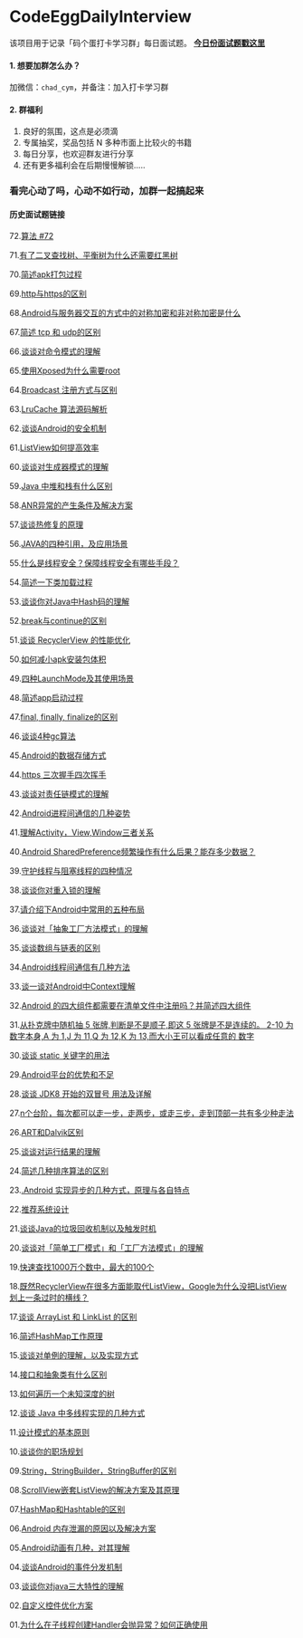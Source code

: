 # CodeEggDailyInterview

该项目用于记录「码个蛋打卡学习群」每日面试题。 **[今日份面试题戳这里](https://github.com/codeegginterviewgroup/CodeEggDailyInterview/issues/73)**

#### 1. 想要加群怎么办？
加微信：`chad_cym`，并备注：加入打卡学习群

#### 2. 群福利
1. 良好的氛围，这点是必须滴
2. 专属抽奖，奖品包括 N 多种市面上比较火的书籍
3. 每日分享，也欢迎群友进行分享
4. 还有更多福利会在后期慢慢解锁.....

### 看完心动了吗，心动不如行动，加群一起搞起来

#### 历史面试题链接
72.[算法 #72](https://github.com/codeegginterviewgroup/CodeEggDailyInterview/blob/master/%E7%AE%97%E6%B3%95%EF%BC%8C%E6%95%B0%E6%8D%AE%E7%BB%93%E6%9E%84/72.%E7%AE%97%E6%B3%95%20%2372.md)

71.[有了二叉查找树、平衡树为什么还需要红黑树](https://github.com/codeegginterviewgroup/CodeEggDailyInterview/blob/master/%E7%AE%97%E6%B3%95%EF%BC%8C%E6%95%B0%E6%8D%AE%E7%BB%93%E6%9E%84/71.%E6%9C%89%E4%BA%86%E4%BA%8C%E5%8F%89%E6%9F%A5%E6%89%BE%E6%A0%91%E3%80%81%E5%B9%B3%E8%A1%A1%E6%A0%91%E4%B8%BA%E4%BB%80%E4%B9%88%E8%BF%98%E9%9C%80%E8%A6%81%E7%BA%A2%E9%BB%91%E6%A0%91.md)

70.[简述apk打包过程](https://github.com/codeegginterviewgroup/CodeEggDailyInterview/blob/master/Android%20%E8%BF%9B%E9%98%B6/70.%E7%AE%80%E8%BF%B0apk%E6%89%93%E5%8C%85%E8%BF%87%E7%A8%8B.md)

69.[http与https的区别](https://github.com/codeegginterviewgroup/CodeEggDailyInterview/blob/master/%E7%BD%91%E7%BB%9C/69.http%E4%B8%8Ehttps%E7%9A%84%E5%8C%BA%E5%88%AB.md)

68.[Android与服务器交互的方式中的对称加密和非对称加密是什么](https://github.com/codeegginterviewgroup/CodeEggDailyInterview/blob/master/%E7%BD%91%E7%BB%9C/68.Android%E4%B8%8E%E6%9C%8D%E5%8A%A1%E5%99%A8%E4%BA%A4%E4%BA%92%E7%9A%84%E6%96%B9%E5%BC%8F%E4%B8%AD%E7%9A%84%E5%AF%B9%E7%A7%B0%E5%8A%A0%E5%AF%86%E5%92%8C%E9%9D%9E%E5%AF%B9%E7%A7%B0%E5%8A%A0%E5%AF%86%E6%98%AF%E4%BB%80%E4%B9%88.md)

67.[简述 tcp 和 udp的区别](https://github.com/codeegginterviewgroup/CodeEggDailyInterview/blob/master/%E7%BD%91%E7%BB%9C/67.%E7%AE%80%E8%BF%B0%20tcp%20%E5%92%8C%20udp%E7%9A%84%E5%8C%BA%E5%88%AB.md)

66.[谈谈对命令模式的理解](https://github.com/codeegginterviewgroup/CodeEggDailyInterview/blob/master/%E8%AE%BE%E8%AE%A1%E6%A8%A1%E5%BC%8F/66.%E8%B0%88%E8%B0%88%E5%AF%B9%E5%91%BD%E4%BB%A4%E6%A8%A1%E5%BC%8F%E7%9A%84%E7%90%86%E8%A7%A3.md)

65.[使用Xposed为什么需要root](https://github.com/codeegginterviewgroup/CodeEggDailyInterview/blob/master/Android%20%E9%80%86%E5%90%91/65.%E4%BD%BF%E7%94%A8Xposed%E4%B8%BA%E4%BB%80%E4%B9%88%E9%9C%80%E8%A6%81root.md)

64.[Broadcast 注册方式与区别](https://github.com/codeegginterviewgroup/CodeEggDailyInterview/blob/master/Android%20%E5%9F%BA%E7%A1%80/64.Broadcast%20%E6%B3%A8%E5%86%8C%E6%96%B9%E5%BC%8F%E4%B8%8E%E5%8C%BA%E5%88%AB.md)

63.[LruCache 算法源码解析](https://github.com/codeegginterviewgroup/CodeEggDailyInterview/blob/master/Android%20%E8%BF%9B%E9%98%B6/63.LruCache%20%E7%AE%97%E6%B3%95%E6%BA%90%E7%A0%81%E8%A7%A3%E6%9E%90.md)

62.[谈谈Android的安全机制](https://github.com/codeegginterviewgroup/CodeEggDailyInterview/blob/master/Android%20%E5%9F%BA%E7%A1%80/62.%E8%B0%88%E8%B0%88Android%E7%9A%84%E5%AE%89%E5%85%A8%E6%9C%BA%E5%88%B6.md)

61.[ListView如何提高效率](https://github.com/codeegginterviewgroup/CodeEggDailyInterview/blob/master/Android%20%E5%9F%BA%E7%A1%80/61.ListView%E5%A6%82%E4%BD%95%E6%8F%90%E9%AB%98%E6%95%88%E7%8E%87.md)

60.[谈谈对生成器模式的理解](https://github.com/codeegginterviewgroup/CodeEggDailyInterview/blob/master/%E8%AE%BE%E8%AE%A1%E6%A8%A1%E5%BC%8F/60.%E8%B0%88%E8%B0%88%E5%AF%B9%E7%94%9F%E6%88%90%E5%99%A8%E6%A8%A1%E5%BC%8F%E7%9A%84%E7%90%86%E8%A7%A3.md)

59.[Java 中堆和栈有什么区别](https://github.com/codeegginterviewgroup/CodeEggDailyInterview/blob/master/Java%20%E5%9F%BA%E7%A1%80/59.Java%20%E4%B8%AD%E5%A0%86%E5%92%8C%E6%A0%88%E6%9C%89%E4%BB%80%E4%B9%88%E5%8C%BA%E5%88%AB.md)

58.[ANR异常的产生条件及解决方案](https://github.com/codeegginterviewgroup/CodeEggDailyInterview/blob/master/Android%20%E5%9F%BA%E7%A1%80/58.ANR%E5%BC%82%E5%B8%B8%E7%9A%84%E4%BA%A7%E7%94%9F%E6%9D%A1%E4%BB%B6%E5%8F%8A%E8%A7%A3%E5%86%B3%E6%96%B9%E6%A1%88.md)

57.[谈谈热修复的原理](https://github.com/codeegginterviewgroup/CodeEggDailyInterview/blob/master/Android%20%E8%BF%9B%E9%98%B6/57.%E8%B0%88%E8%B0%88%E7%83%AD%E4%BF%AE%E5%A4%8D%E7%9A%84%E5%8E%9F%E7%90%86.md)

56.[JAVA的四种引用，及应用场景](https://github.com/codeegginterviewgroup/CodeEggDailyInterview/blob/master/Java%20%E5%9F%BA%E7%A1%80/56.JAVA%E7%9A%84%E5%9B%9B%E7%A7%8D%E5%BC%95%E7%94%A8%EF%BC%8C%E5%8F%8A%E5%BA%94%E7%94%A8%E5%9C%BA%E6%99%AF.md)

55.[什么是线程安全？保障线程安全有哪些手段？](https://github.com/codeegginterviewgroup/CodeEggDailyInterview/blob/master/Java%20%E5%9F%BA%E7%A1%80/55.%E4%BB%80%E4%B9%88%E6%98%AF%E7%BA%BF%E7%A8%8B%E5%AE%89%E5%85%A8%EF%BC%9F%E4%BF%9D%E9%9A%9C%E7%BA%BF%E7%A8%8B%E5%AE%89%E5%85%A8%E6%9C%89%E5%93%AA%E4%BA%9B%E6%89%8B%E6%AE%B5%EF%BC%9F.md)

54.[简述一下类加载过程](https://github.com/codeegginterviewgroup/CodeEggDailyInterview/blob/master/Java%20%E5%9F%BA%E7%A1%80/54.%E7%AE%80%E8%BF%B0%E4%B8%80%E4%B8%8B%E7%B1%BB%E5%8A%A0%E8%BD%BD%E8%BF%87%E7%A8%8B.md)

53.[谈谈你对Java中Hash码的理解](https://github.com/codeegginterviewgroup/CodeEggDailyInterview/blob/master/Java%20%E5%9F%BA%E7%A1%80/53.%E8%B0%88%E8%B0%88%E4%BD%A0%E5%AF%B9Java%E4%B8%ADHash%E7%A0%81%E7%9A%84%E7%90%86%E8%A7%A3.md)

52.[break与continue的区别](https://github.com/codeegginterviewgroup/CodeEggDailyInterview/blob/master/Java%20%E5%9F%BA%E7%A1%80/52.break%E4%B8%8Econtinue%E7%9A%84%E5%8C%BA%E5%88%AB.md)

51.[谈谈 RecyclerView 的性能优化](https://github.com/codeegginterviewgroup/CodeEggDailyInterview/blob/master/Android%20%E5%9F%BA%E7%A1%80/51.%E8%B0%88%E8%B0%88%20RecyclerView%20%E7%9A%84%E6%80%A7%E8%83%BD%E4%BC%98%E5%8C%96.md)

50.[如何减小apk安装包体积](https://github.com/codeegginterviewgroup/CodeEggDailyInterview/blob/master/Android%20%E5%9F%BA%E7%A1%80/50.%E5%A6%82%E4%BD%95%E5%87%8F%E5%B0%8Fapk%E5%AE%89%E8%A3%85%E5%8C%85%E4%BD%93%E7%A7%AF.md)

49.[四种LaunchMode及其使用场景](https://github.com/codeegginterviewgroup/CodeEggDailyInterview/blob/master/Android%20%E5%9F%BA%E7%A1%80/49.%E5%9B%9B%E7%A7%8DLaunchMode%E5%8F%8A%E5%85%B6%E4%BD%BF%E7%94%A8%E5%9C%BA%E6%99%AF.md)

48.[简述app启动过程](https://github.com/codeegginterviewgroup/CodeEggDailyInterview/blob/master/Android%20%E8%BF%9B%E9%98%B6/48.%E7%AE%80%E8%BF%B0app%E5%90%AF%E5%8A%A8%E8%BF%87%E7%A8%8B.md)

47.[final, finally, finalize的区别](https://github.com/codeegginterviewgroup/CodeEggDailyInterview/blob/master/Java%20%E5%9F%BA%E7%A1%80/47.final%2C%20finally%2C%20finalize%E7%9A%84%E5%8C%BA%E5%88%AB.md)

46.[谈谈4种gc算法](https://github.com/codeegginterviewgroup/CodeEggDailyInterview/blob/master/JVM/46.%E8%B0%88%E8%B0%884%E7%A7%8Dgc%E7%AE%97%E6%B3%95.md)

45.[Android的数据存储方式](https://github.com/codeegginterviewgroup/CodeEggDailyInterview/blob/master/Android%20%E5%9F%BA%E7%A1%80/45.Android%E7%9A%84%E6%95%B0%E6%8D%AE%E5%AD%98%E5%82%A8%E6%96%B9%E5%BC%8F.md)

44.[https 三次握手四次挥手](https://github.com/codeegginterviewgroup/CodeEggDailyInterview/blob/master/%E7%BD%91%E7%BB%9C/44.https%20%E4%B8%89%E6%AC%A1%E6%8F%A1%E6%89%8B%E5%9B%9B%E6%AC%A1%E6%8C%A5%E6%89%8B.md)

43.[谈谈对责任链模式的理解](https://github.com/codeegginterviewgroup/CodeEggDailyInterview/blob/master/%E8%AE%BE%E8%AE%A1%E6%A8%A1%E5%BC%8F/43.%E8%B0%88%E8%B0%88%E5%AF%B9%E8%B4%A3%E4%BB%BB%E9%93%BE%E6%A8%A1%E5%BC%8F%E7%9A%84%E7%90%86%E8%A7%A3.md)

42.[Android进程间通信的几种姿势](https://github.com/codeegginterviewgroup/CodeEggDailyInterview/blob/master/Android%20%E5%9F%BA%E7%A1%80/42.Android%E8%BF%9B%E7%A8%8B%E9%97%B4%E9%80%9A%E4%BF%A1%E7%9A%84%E5%87%A0%E7%A7%8D%E5%A7%BF%E5%8A%BF.md)

41.[理解Activity，View,Window三者关系](https://github.com/codeegginterviewgroup/CodeEggDailyInterview/blob/master/Android%20%E5%9F%BA%E7%A1%80/41.%E7%90%86%E8%A7%A3Activity%EF%BC%8CView%2CWindow%E4%B8%89%E8%80%85%E5%85%B3%E7%B3%BB.md)

40.[Android SharedPreference频繁操作有什么后果？能存多少数据？](https://github.com/codeegginterviewgroup/CodeEggDailyInterview/blob/master/Android%20%E5%9F%BA%E7%A1%80/40.Android%20SharedPreference%E9%A2%91%E7%B9%81%E6%93%8D%E4%BD%9C%E6%9C%89%E4%BB%80%E4%B9%88%E5%90%8E%E6%9E%9C%EF%BC%9F%E8%83%BD%E5%AD%98%E5%A4%9A%E5%B0%91%E6%95%B0%E6%8D%AE.md)

39.[守护线程与阻塞线程的四种情况](https://github.com/codeegginterviewgroup/CodeEggDailyInterview/blob/master/Java%20%E5%9F%BA%E7%A1%80/39.%E5%AE%88%E6%8A%A4%E7%BA%BF%E7%A8%8B%E4%B8%8E%E9%98%BB%E5%A1%9E%E7%BA%BF%E7%A8%8B%E7%9A%84%E5%9B%9B%E7%A7%8D%E6%83%85%E5%86%B5.md)

38.[谈谈你对重入锁的理解](https://github.com/codeegginterviewgroup/CodeEggDailyInterview/blob/master/Java%20%E5%9F%BA%E7%A1%80/38.%E8%B0%88%E8%B0%88%E4%BD%A0%E5%AF%B9%E9%87%8D%E5%85%A5%E9%94%81%E7%9A%84%E7%90%86%E8%A7%A3.md)

37.[请介绍下Android中常用的五种布局](https://github.com/codeegginterviewgroup/CodeEggDailyInterview/blob/master/Android%20%E5%9F%BA%E7%A1%80/37.%E8%AF%B7%E4%BB%8B%E7%BB%8D%E4%B8%8BAndroid%E4%B8%AD%E5%B8%B8%E7%94%A8%E7%9A%84%E4%BA%94%E7%A7%8D%E5%B8%83%E5%B1%80.md)

36.[谈谈对「抽象工厂方法模式」的理解](https://github.com/codeegginterviewgroup/CodeEggDailyInterview/blob/master/%E8%AE%BE%E8%AE%A1%E6%A8%A1%E5%BC%8F/36%E8%B0%88%E8%B0%88%E5%AF%B9%E3%80%8C%E6%8A%BD%E8%B1%A1%E5%B7%A5%E5%8E%82%E6%96%B9%E6%B3%95%E6%A8%A1%E5%BC%8F%E3%80%8D%E7%9A%84%E7%90%86%E8%A7%A3.md)

35.[谈谈数组与链表的区别](https://github.com/codeegginterviewgroup/CodeEggDailyInterview/blob/master/Java%20%E5%9F%BA%E7%A1%80/35.%E8%B0%88%E8%B0%88%E6%95%B0%E7%BB%84%E4%B8%8E%E9%93%BE%E8%A1%A8%E7%9A%84%E5%8C%BA%E5%88%AB.md)

34.[Android线程间通信有几种方法](https://github.com/codeegginterviewgroup/CodeEggDailyInterview/blob/master/Android%20%E5%9F%BA%E7%A1%80/34.Android%E7%BA%BF%E7%A8%8B%E9%97%B4%E9%80%9A%E4%BF%A1%E6%9C%89%E5%87%A0%E7%A7%8D%E6%96%B9%E6%B3%95%EF%BC%9F.md)

33.[谈一谈对Android中Context理解](https://github.com/codeegginterviewgroup/CodeEggDailyInterview/blob/master/Android%20%E5%9F%BA%E7%A1%80/33.%E8%B0%88%E4%B8%80%E8%B0%88%E5%AF%B9Android%E4%B8%ADContext%E7%90%86%E8%A7%A3.md)

32.[Android 的四大组件都需要在清单文件中注册吗？并简述四大组件](https://github.com/codeegginterviewgroup/CodeEggDailyInterview/blob/master/Android%20%E5%9F%BA%E7%A1%80/32.Android%20%E7%9A%84%E5%9B%9B%E5%A4%A7%E7%BB%84%E4%BB%B6%E9%83%BD%E9%9C%80%E8%A6%81%E5%9C%A8%E6%B8%85%E5%8D%95%E6%96%87%E4%BB%B6%E4%B8%AD%E6%B3%A8%E5%86%8C%E5%90%97%EF%BC%9F%E5%B9%B6%E7%AE%80%E8%BF%B0%E5%9B%9B%E5%A4%A7%E7%BB%84%E4%BB%B6.md)

31.[从扑克牌中随机抽 5 张牌,判断是不是顺子,即这 5 张牌是不是连续的。 2-10 为数字本身,A 为 1,J 为 11,Q 为 12,K 为 13,而大小王可以看成任意的 数字](https://github.com/codeegginterviewgroup/CodeEggDailyInterview/blob/master/%E7%AE%97%E6%B3%95%EF%BC%8C%E6%95%B0%E6%8D%AE%E7%BB%93%E6%9E%84/31.%E4%BB%8E%E6%89%91%E5%85%8B%E7%89%8C%E4%B8%AD%E9%9A%8F%E6%9C%BA%E6%8A%BD%205%20%E5%BC%A0%E7%89%8C%2C%E5%88%A4%E6%96%AD%E6%98%AF%E4%B8%8D%E6%98%AF%E9%A1%BA%E5%AD%90%2C%E5%8D%B3%E8%BF%99%205%20%E5%BC%A0%E7%89%8C%E6%98%AF%E4%B8%8D%E6%98%AF%E8%BF%9E%E7%BB%AD%E7%9A%84%E3%80%82%202-10%20%E4%B8%BA%E6%95%B0%E5%AD%97%E6%9C%AC%E8%BA%AB%2CA%20%E4%B8%BA%201%2CJ%20%E4%B8%BA%2011%2CQ%20%E4%B8%BA%2012%2CK%20%E4%B8%BA%2013%2C%E8%80%8C%E5%A4%A7%E5%B0%8F%E7%8E%8B%E5%8F%AF%E4%BB%A5%E7%9C%8B%E6%88%90%E4%BB%BB%E6%84%8F%E7%9A%84%20%E6%95%B0%E5%AD%97.md)

30.[谈谈 static 关键字的用法](https://github.com/codeegginterviewgroup/CodeEggDailyInterview/blob/master/Java%20%E5%9F%BA%E7%A1%80/30.%E8%B0%88%E8%B0%88%20static%20%E5%85%B3%E9%94%AE%E5%AD%97%E7%9A%84%E7%94%A8%E6%B3%95.md)

29.[Android平台的优势和不足](https://github.com/codeegginterviewgroup/CodeEggDailyInterview/blob/master/%E5%85%B6%E4%BB%96/29.Android%E5%B9%B3%E5%8F%B0%E7%9A%84%E4%BC%98%E5%8A%BF%E5%92%8C%E4%B8%8D%E8%B6%B3.md)

28.[谈谈 JDK8 开始的双冒号 用法及详解](https://github.com/codeegginterviewgroup/CodeEggDailyInterview/blob/master/Java%20%E5%9F%BA%E7%A1%80/28.%E8%B0%88%E8%B0%88%20JDK8%20%E5%BC%80%E5%A7%8B%E7%9A%84%E5%8F%8C%E5%86%92%E5%8F%B7%20%20%E7%94%A8%E6%B3%95%E5%8F%8A%E8%AF%A6%E8%A7%A3.md)

27.[n个台阶，每次都可以走一步，走两步，或走三步，走到顶部一共有多少种走法](https://github.com/codeegginterviewgroup/CodeEggDailyInterview/blob/master/%E7%AE%97%E6%B3%95%EF%BC%8C%E6%95%B0%E6%8D%AE%E7%BB%93%E6%9E%84/27.n%E4%B8%AA%E5%8F%B0%E9%98%B6%EF%BC%8C%E6%AF%8F%E6%AC%A1%E9%83%BD%E5%8F%AF%E4%BB%A5%E8%B5%B0%E4%B8%80%E6%AD%A5%EF%BC%8C%E8%B5%B0%E4%B8%A4%E6%AD%A5%EF%BC%8C%E6%88%96%E8%B5%B0%E4%B8%89%E6%AD%A5%EF%BC%8C%E8%B5%B0%E5%88%B0%E9%A1%B6%E9%83%A8%E4%B8%80%E5%85%B1%E6%9C%89%E5%A4%9A%E5%B0%91%E7%A7%8D%E8%B5%B0%E6%B3%95.md)

26.[ART和Dalvik区别](https://github.com/codeegginterviewgroup/CodeEggDailyInterview/blob/master/Android%20%E8%99%9A%E6%8B%9F%E6%9C%BA/26.ART%E5%92%8CDalvik%E5%8C%BA%E5%88%AB.md)

25.[谈谈对运行结果的理解](https://github.com/codeegginterviewgroup/CodeEggDailyInterview/blob/master/Java%20%E5%9F%BA%E7%A1%80/25.%E8%B0%88%E8%B0%88%E5%AF%B9%E8%BF%90%E8%A1%8C%E7%BB%93%E6%9E%9C%E7%9A%84%E7%90%86%E8%A7%A3.md)

24.[简述几种排序算法的区别](https://github.com/codeegginterviewgroup/CodeEggDailyInterview/blob/master/%E7%AE%97%E6%B3%95%EF%BC%8C%E6%95%B0%E6%8D%AE%E7%BB%93%E6%9E%84/24.%E7%AE%80%E8%BF%B0%E5%87%A0%E7%A7%8D%E6%8E%92%E5%BA%8F%E7%AE%97%E6%B3%95%E7%9A%84%E5%8C%BA%E5%88%AB.md)

23.[.Android 实现异步的几种方式，原理与各自特点](https://github.com/codeegginterviewgroup/CodeEggDailyInterview/blob/master/Android%20%E5%9F%BA%E7%A1%80/23.Android%20%E5%AE%9E%E7%8E%B0%E5%BC%82%E6%AD%A5%E7%9A%84%E5%87%A0%E7%A7%8D%E6%96%B9%E5%BC%8F%EF%BC%8C%E5%8E%9F%E7%90%86%E4%B8%8E%E5%90%84%E8%87%AA%E7%89%B9%E7%82%B9.md)

22.[推荐系统设计](https://github.com/codeegginterviewgroup/CodeEggDailyInterview/blob/master/%E5%85%B6%E4%BB%96/22.%E6%8E%A8%E8%8D%90%E7%B3%BB%E7%BB%9F%E8%AE%BE%E8%AE%A1.md)

21.[谈谈Java的垃圾回收机制以及触发时机](https://github.com/codeegginterviewgroup/CodeEggDailyInterview/blob/master/JVM/21.%E8%B0%88%E8%B0%88Java%E7%9A%84%E5%9E%83%E5%9C%BE%E5%9B%9E%E6%94%B6%E6%9C%BA%E5%88%B6%E4%BB%A5%E5%8F%8A%E8%A7%A6%E5%8F%91%E6%97%B6%E6%9C%BA.md) 

20.[谈谈对「简单工厂模式」和「工厂方法模式」的理解](https://github.com/codeegginterviewgroup/CodeEggDailyInterview/blob/master/%E8%AE%BE%E8%AE%A1%E6%A8%A1%E5%BC%8F/20.%E8%B0%88%E8%B0%88%E5%AF%B9%E3%80%8C%E7%AE%80%E5%8D%95%E5%B7%A5%E5%8E%82%E6%A8%A1%E5%BC%8F%E3%80%8D%E5%92%8C%E3%80%8C%E5%B7%A5%E5%8E%82%E6%96%B9%E6%B3%95%E6%A8%A1%E5%BC%8F%E3%80%8D%E7%9A%84%E7%90%86%E8%A7%A3.md)

19.[快速查找1000万个数中，最大的100个](https://github.com/codeegginterviewgroup/CodeEggDailyInterview/blob/master/%E7%AE%97%E6%B3%95%EF%BC%8C%E6%95%B0%E6%8D%AE%E7%BB%93%E6%9E%84/19.%E5%BF%AB%E9%80%9F%E6%9F%A5%E6%89%BE1000%E4%B8%87%E4%B8%AA%E6%95%B0%E4%B8%AD%EF%BC%8C%E6%9C%80%E5%A4%A7%E7%9A%84100%E4%B8%AA(%E7%AE%97%E6%B3%95).md)

18.[既然RecyclerView在很多方面能取代ListView，Google为什么没把ListView划上一条过时的横线？](https://github.com/codeegginterviewgroup/CodeEggDailyInterview/blob/master/Android%20%E5%9F%BA%E7%A1%80/18.%E6%97%A2%E7%84%B6RecyclerView%E5%9C%A8%E5%BE%88%E5%A4%9A%E6%96%B9%E9%9D%A2%E8%83%BD%E5%8F%96%E4%BB%A3ListView%EF%BC%8CGoogle%E4%B8%BA%E4%BB%80%E4%B9%88%E6%B2%A1%E6%8A%8AListView%E5%88%92%E4%B8%8A%E4%B8%80%E6%9D%A1%E8%BF%87%E6%97%B6%E7%9A%84%E6%A8%AA%E7%BA%BF%EF%BC%9F.md)

17.[谈谈 ArrayList 和 LinkList 的区别](https://github.com/codeegginterviewgroup/CodeEggDailyInterview/blob/master/Java%20%E5%9F%BA%E7%A1%80/17.%E8%B0%88%E8%B0%88%20ArrayList%20%E5%92%8C%20LinkList%20%E7%9A%84%E5%8C%BA%E5%88%AB.md)

16.[简述HashMap工作原理](https://github.com/codeegginterviewgroup/CodeEggDailyInterview/blob/master/Java%20%E5%9F%BA%E7%A1%80/16.%E7%AE%80%E8%BF%B0HashMap%E5%B7%A5%E4%BD%9C%E5%8E%9F%E7%90%86.md)

15.[谈谈对单例的理解，以及实现方式](https://github.com/codeegginterviewgroup/CodeEggDailyInterview/blob/master/%E8%AE%BE%E8%AE%A1%E6%A8%A1%E5%BC%8F/15.%E8%B0%88%E8%B0%88%E5%AF%B9%E5%8D%95%E4%BE%8B%E7%9A%84%E7%90%86%E8%A7%A3%EF%BC%8C%E4%BB%A5%E5%8F%8A%E5%AE%9E%E7%8E%B0%E6%96%B9%E5%BC%8F.md)

14.[接口和抽象类有什么区别](https://github.com/codeegginterviewgroup/CodeEggDailyInterview/blob/master/Java%20%E5%9F%BA%E7%A1%80/14.%E6%8E%A5%E5%8F%A3%E5%92%8C%E6%8A%BD%E8%B1%A1%E7%B1%BB%E6%9C%89%E4%BB%80%E4%B9%88%E5%8C%BA%E5%88%AB.md)

13.[如何遍历一个未知深度的树](https://github.com/codeegginterviewgroup/CodeEggDailyInterview/blob/master/%E7%AE%97%E6%B3%95%EF%BC%8C%E6%95%B0%E6%8D%AE%E7%BB%93%E6%9E%84/13.%E5%A6%82%E4%BD%95%E9%81%8D%E5%8E%86%E4%B8%80%E4%B8%AA%E6%9C%AA%E7%9F%A5%E6%B7%B1%E5%BA%A6%E7%9A%84%E6%A0%91.md)

12.[谈谈 Java 中多线程实现的几种方式](https://github.com/codeegginterviewgroup/CodeEggDailyInterview/blob/master/Java%20%E5%9F%BA%E7%A1%80/12.%E8%B0%88%E8%B0%88%20Java%20%E4%B8%AD%E5%A4%9A%E7%BA%BF%E7%A8%8B%E5%AE%9E%E7%8E%B0%E7%9A%84%E5%87%A0%E7%A7%8D%E6%96%B9%E5%BC%8F.md)

11.[设计模式的基本原则](https://github.com/codeegginterviewgroup/CodeEggDailyInterview/blob/master/%E8%AE%BE%E8%AE%A1%E6%A8%A1%E5%BC%8F/11.%E8%AE%BE%E8%AE%A1%E6%A8%A1%E5%BC%8F%E7%9A%84%E5%9F%BA%E6%9C%AC%E5%8E%9F%E5%88%99.md)

10.[谈谈你的职场规划](https://github.com/codeegginterviewgroup/CodeEggDailyInterview/blob/master/%E5%85%B6%E4%BB%96/10.%E8%B0%88%E8%B0%88%E4%BD%A0%E7%9A%84%E8%81%8C%E5%9C%BA%E8%A7%84%E5%88%92.md)

09.[String，StringBuilder，StringBuffer的区别](https://github.com/codeegginterviewgroup/CodeEggDailyInterview/blob/master/Java%20%E5%9F%BA%E7%A1%80/09.String%EF%BC%8CStringBuilder%EF%BC%8CStringBuffer%E7%9A%84%E5%8C%BA%E5%88%AB.md)

08.[ScrollView嵌套ListView的解决方案及其原理](https://github.com/codeegginterviewgroup/CodeEggDailyInterview/blob/master/Android%20%E5%9F%BA%E7%A1%80/08.ScrollView%E5%B5%8C%E5%A5%97ListView%E7%9A%84%E8%A7%A3%E5%86%B3%E6%96%B9%E6%A1%88%E5%8F%8A%E5%85%B6%E5%8E%9F%E7%90%86.md)

07.[HashMap和Hashtable的区别](https://github.com/codeegginterviewgroup/CodeEggDailyInterview/blob/master/Java%20%E5%9F%BA%E7%A1%80/07.HashMap%E5%92%8CHashtable%E7%9A%84%E5%8C%BA%E5%88%AB.md)

06.[Android 内存泄漏的原因以及解决方案](https://github.com/codeegginterviewgroup/CodeEggDailyInterview/blob/master/Android%20%E5%9F%BA%E7%A1%80/06.Android%20%E5%86%85%E5%AD%98%E6%B3%84%E6%BC%8F%E7%9A%84%E5%8E%9F%E5%9B%A0%E4%BB%A5%E5%8F%8A%E8%A7%A3%E5%86%B3%E6%96%B9%E6%A1%88.md)

05.[Android动画有几种，对其理解](https://github.com/codeegginterviewgroup/CodeEggDailyInterview/blob/master/Android%20%E5%9F%BA%E7%A1%80/05.Android%E5%8A%A8%E7%94%BB%E6%9C%89%E5%87%A0%E7%A7%8D%EF%BC%8C%E5%AF%B9%E5%85%B6%E7%90%86%E8%A7%A3.md)

04.[谈谈Android的事件分发机制](https://github.com/codeegginterviewgroup/CodeEggDailyInterview/blob/master/Android%20%E5%9F%BA%E7%A1%80/04.%E8%B0%88%E8%B0%88Android%E7%9A%84%E4%BA%8B%E4%BB%B6%E5%88%86%E5%8F%91%E6%9C%BA%E5%88%B6.md)

03.[谈谈你对java三大特性的理解](https://github.com/codeegginterviewgroup/CodeEggDailyInterview/blob/master/Java%20%E5%9F%BA%E7%A1%80/03.%E8%B0%88%E8%B0%88%E4%BD%A0%E5%AF%B9java%E4%B8%89%E5%A4%A7%E7%89%B9%E6%80%A7%E7%9A%84%E7%90%86%E8%A7%A3.md)

02.[自定义控件优化方案](https://github.com/codeegginterviewgroup/CodeEggDailyInterview/blob/master/Android%20%E5%9F%BA%E7%A1%80/02.%E8%87%AA%E5%AE%9A%E4%B9%89%E6%8E%A7%E4%BB%B6%E4%BC%98%E5%8C%96%E6%96%B9%E6%A1%88.md)

01.[为什么在子线程创建Handler会抛异常？如何正确使用](https://github.com/codeegginterviewgroup/CodeEggDailyInterview/blob/master/Android%20%E5%9F%BA%E7%A1%80/01.%E4%B8%BA%E4%BB%80%E4%B9%88%E5%9C%A8%E5%AD%90%E7%BA%BF%E7%A8%8B%E5%88%9B%E5%BB%BAHandler%E4%BC%9A%E6%8A%9B%E5%BC%82%E5%B8%B8%EF%BC%9F%E5%A6%82%E4%BD%95%E6%AD%A3%E7%A1%AE%E4%BD%BF%E7%94%A8.md)

